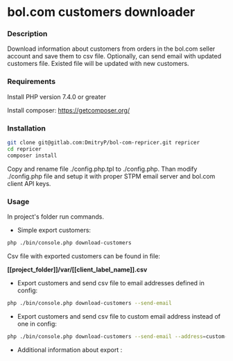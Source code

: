 # bol.com customers downloader

### Description

 Download information about customers from orders in the bol.com seller account and save them to csv file. Optionally, can send email with updated customers file. Existed file will be updated with new customers.

### Requirements
 
Install PHP version 7.4.0 or greater

Install composer: https://getcomposer.org/
 
### Installation

```bash
git clone git@gitlab.com:DmitryP/bol-com-repricer.git repricer
cd repricer
composer install
```
Copy and rename file ./config.php.tpl to ./config.php. Than modify ./config.php file and setup it with proper STPM email server and bol.com client API keys.

### Usage

In project's folder run commands.


* Simple export customers:
 
```bash
php ./bin/console.php download-customers
```

Csv file with exported customers can be found in file: 

**[[project_folder]]/var/[[client_label_name]].csv**

* Export customers and send csv file to email addresses defined in config:
 
```bash
php ./bin/console.php download-customers --send-email
```

* Export customers and send csv file to custom email address instead of one in config:
 
```bash
php ./bin/console.php download-customers --send-email --address=custom-address@example.org
```

* Additional information about export :